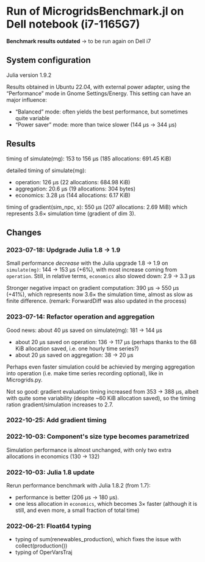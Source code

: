 # Run of MicrogridsBenchmark.jl on Dell notebook (i7-1165G7)

**Benchmark results outdated** -> to be run again on Dell i7

## System configuration

Julia version 1.9.2

Results obtained in Ubuntu 22.04, with external power adapter,
using the “Performance” mode in Gnome Settings/Energy.
This setting can have an major influence:
- “Balanced” mode: often yields the best performance, but sometimes quite variable
- “Power saver” mode: more than twice slower (144 µs → 344 µs)

## Results

timing of simulate(mg):  153 to 156 μs (185 allocations: 691.45 KiB)

detailed timing of simulate(mg):
- operation:  126    μs (22 allocations: 684.98 KiB)
- aggregation: 20.6  μs (19 allocations: 304 bytes)
- economics:    3.28 μs (144 allocations: 6.17 KiB)

timing of gradient(sim_npc, x):  550 μs (207 allocations: 2.69 MiB)
which represents 3.6× simulation time (gradient of dim 3).

## Changes

### 2023-07-18: Updgrade Julia 1.8 → 1.9

Small performance *decrease* with the Julia upgrade 1.8 → 1.9
on `simulate(mg)`: 144 → 153 µs (+6%),
with most increase coming from `operation`.
Still, in relative terms, `economics` also slowed down: 2.9 → 3.3 µs

Stronger negative impact on gradient computation: 390 µs → 550 µs (+41%),
which represents now 3.6× the simulation time, almost as slow as finite difference.
(remark: ForwardDiff was also updated in the process)

### 2023-07-14: Refactor operation and aggregation

Good news: about 40 µs saved on simulate(mg): 181 → 144 µs
- about 20 µs saved on operation: 136 → 117 µs
  (perhaps thanks to the 68 KiB allocation saved, i.e. one hourly time series?)
- about 20 µs saved on aggregation: 38 → 20 µs

Perhaps even faster simulation could be achievied by merging aggregation
into operation (i.e. make time series recording optional), like in Microgrids.py.

Not so good: gradient evaluation timing increased from 353 → 388 µs,
albeit with quite some variability (despite ~60 KiB allocation saved),
so the timing ration gradient/simulation increases to 2.7.

### 2022-10-25: Add gradient timing

### 2022-10-03: Component's size type becomes parametrized

Simulation performance is almost unchanged,
with only two extra allocations in economics (130 → 132)

### 2022-10-03: Julia 1.8 update

Rerun performance benchmark with Julia 1.8.2 (from 1.7):
- performance is better (206 µs → 180 µs).
- one less allocation in `economics`, which becomes 3× faster (although it is still, and even more, a small fraction of total time)

### 2022-06-21: Float64 typing

- typing of sum(renewables_production), which fixes the issue with collect(production())
- typing of OperVarsTraj
